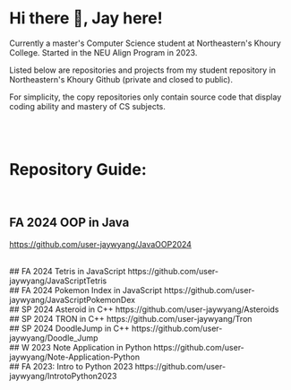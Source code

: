 # Hi there 👋, Jay here!

Currently a master's Computer Science student at Northeastern's Khoury College.
Started in the NEU Align Program in 2023.

Listed below are repositories and projects from my student repository in Northeastern's Khoury Github (private and closed to public). 

For simplicity, the copy repositories only contain source code that display coding ability and mastery of CS subjects.

<br /> 
<br /> 

# Repository Guide:
<br/> 

## FA 2024 OOP in Java
 https://github.com/user-jaywyang/JavaOOP2024

<br /> 
## FA 2024 Tetris in JavaScript
 https://github.com/user-jaywyang/JavaScriptTetris

<br /> 
## FA 2024 Pokemon Index in JavaScript
 https://github.com/user-jaywyang/JavaScriptPokemonDex

<br /> 
## SP 2024 Asteroid in C++
 https://github.com/user-jaywyang/Asteroids

<br /> 
## SP 2024 TRON in C++
 https://github.com/user-jaywyang/Tron

<br /> 
## SP 2024 DoodleJump in C++
 https://github.com/user-jaywyang/Doodle_Jump

<br /> 
## W 2023 Note Application in Python
 https://github.com/user-jaywyang/Note-Application-Python

<br /> 
## FA 2023: Intro to Python 2023
 https://github.com/user-jaywyang/IntrotoPython2023


